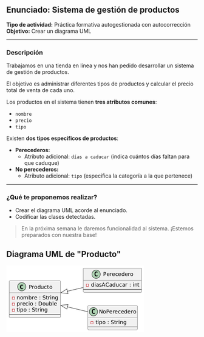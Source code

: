   ## Enunciado: Sistema de gestión de productos

  **Tipo de actividad:** Práctica formativa autogestionada con autocorrección  
  **Objetivo:** Crear un diagrama UML

  ---

  ### Descripción

  Trabajamos en una tienda en línea y nos han pedido desarrollar un sistema de gestión de productos.

  El objetivo es administrar diferentes tipos de productos y calcular el precio total de venta de cada uno.

  Los productos en el sistema tienen **tres atributos comunes**:  
  - `nombre`  
  - `precio`  
  - `tipo`  

  Existen **dos tipos específicos de productos**:
  - **Perecederos:**  
    - Atributo adicional: `días a caducar` (indica cuántos días faltan para que caduque)
  - **No perecederos:**  
    - Atributo adicional: `tipo` (especifica la categoría a la que pertenece)

  ---

  ### ¿Qué te proponemos realizar?

  - Crear el diagrama UML acorde al enunciado.
  - Codificar las clases detectadas.

  > En la próxima semana le daremos funcionalidad al sistema. ¡Estemos preparados con nuestra base!

  ## Diagrama UML de "Producto"

  ![Diagrama UML Productos](prductos_uml.png)
